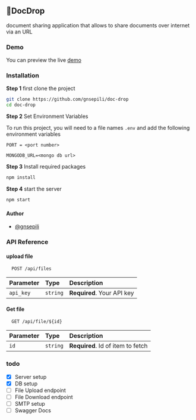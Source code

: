 
## 📁DocDrop

document sharing application that allows to share documents over internet via an URL



### Demo

You can preview the live [demo](https://example.com)

[//]: <> (add some screenshot)


### Installation

**Step 1** first clone the project
    
```bash
git clone https://github.com/gnsepili/doc-drop
cd doc-drop
```
**Step 2** Set Environment Variables

To run this project, you will need to a file names `.env` and add the following environment variables

`PORT = <port number>`

`MONGODB_URL=<mongo db url>`

**Step 3** Install required packages 

```bash 
npm install
```
**Step 4** start the server
```bash 
npm start
```
#### Author

- [@gnsepili](https://www.github.com/gnsepili)


### API Reference

#### upload file

```http
  POST /api/files
```

| Parameter | Type     | Description                |
| :-------- | :------- | :------------------------- |
| `api_key` | `string` | **Required**. Your API key |

#### Get file

```http
  GET /api/file/${id}
```

| Parameter | Type     | Description                       |
| :-------- | :------- | :-------------------------------- |
| `id`      | `string` | **Required**. Id of item to fetch |



### todo
- [X]  Server setup
- [X]  DB setup
- [ ]  File Upload endpoint
- [ ]  File Download endpoint
- [ ]  SMTP setup
- [ ]  Swagger Docs